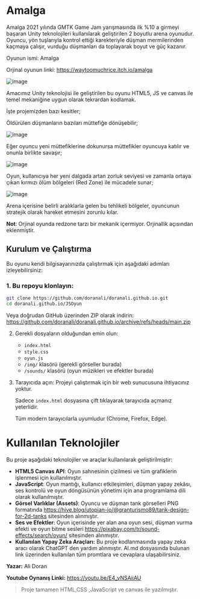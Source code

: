 #  Amalga
Amalga 2021 yılında GMTK Game Jam yarışmasında ilk %10 a girmeyi başaran Unity teknolojileri kullanılarak geliştirilen 2 boyutlu arena oyunudur. Oyuncu, yön tuşlarıyla kontrol ettiği karekteriyle düşman mermilerinden kaçmaya çalışır, vurduğu düşmanları da toplayarak boyut ve güç kazanır.

Oyunun ismi: Amalga

Orjinal oyunun linki: https://waytoomuchrice.itch.io/amalga

![image](https://github.com/user-attachments/assets/530435d6-5b38-439a-820b-d37bef93011a)


Amacımız Unity teknolojisi ile geliştirilen bu oyunu HTML5, JS ve canvas ile temel mekaniğine uygun olarak tekrardan kodlamak.

İşte projemizden bazı kesitler;

Öldürülen düşmanların bazıları müttefiğe dönüşebilir; 

![image](https://github.com/user-attachments/assets/0a43a3df-ea48-43dc-8a6c-a60c6eb1a799)


Eğer oyuncu yeni müttefiklerine dokunursa müttefikler oyuncuya katılır ve onunla birlikte savaşır;

![image](https://github.com/user-attachments/assets/f1e58c6c-2abf-485c-ba40-1bfc393f7397)


Oyun, kullanıcıya her yeni dalgada artan zorluk seviyesi ve zamanla ortaya çıkan kırmızı ölüm bölgeleri (Red Zone) ile mücadele sunar;

![image](https://github.com/user-attachments/assets/1405de0c-e40f-48c3-bfa0-c7759150835f)


Arena içerisine belirli aralıklarla gelen bu tehlikeli bölgeler, oyuncunun stratejik olarak hareket etmesini zorunlu kılar.

**Not**: Orjinal oyunda redzone tarzı bir mekanik içermiyor. Orjinallik açısından eklenmiştir.

##  Kurulum ve Çalıştırma

Bu oyunu kendi bilgisayarınızda çalıştırmak için aşağıdaki adımları izleyebilirsiniz:

### 1. Bu repoyu klonlayın:

   ```bash
git clone https://github.com/doranali/doranali.github.io.git
cd doranali.github.io/JSOyun
```
Veya doğrudan GitHub üzerinden ZIP olarak indirin:
https://github.com/doranali/doranali.github.io/archive/refs/heads/main.zip

2.  Gerekli dosyaların olduğundan emin olun:
    * `index.html`
    * `style.css`
    * `oyun.js`
    * `/img/` klasörü (gerekli görseller burada)
    * `/sounds/` klasörü (oyun müzikleri ve efektler burada)

3.  Tarayıcıda açın:
    Projeyi çalıştırmak için bir web sunucusuna ihtiyacınız yoktur.

    Sadece `index.html` dosyasına çift tıklayarak tarayıcıda açmanız yeterlidir.

    Tüm modern tarayıcılarla uyumludur (Chrome, Firefox, Edge).

 #  Kullanılan Teknolojiler

Bu proje aşağıdaki teknolojiler ve araçlar kullanılarak geliştirilmiştir:

*  **HTML5 Canvas API**: Oyun sahnesinin çizilmesi ve tüm grafiklerin işlenmesi için kullanılmıştır.
*  **JavaScript**: Oyun mantığı, kullanıcı etkileşimleri, düşman yapay zekâsı, ses kontrolü ve oyun döngüsünün yönetimi için ana programlama dili olarak kullanılmıştır.
*  **Görsel Varlıklar (Assets)**: Oyuncu ve düşman tank görselleri PNG formatında https://hive.blog/utopian-io/@granturismo89/tank-design-for-2d-tanks sitesinden alınmıştır.
*  **Ses ve Efektler**: Oyun içerisinde yer alan ana oyun sesi, düşman vurma efekti ve oyun bitme sesleri https://pixabay.com/tr/sound-effects/search/oyun/ sitesinden alınmıştır.
*  **Kullanılan Yapay Zeka Araçları:** Bu proje kodlanmasında yapay zeka aracı olarak ChatGPT den yardım alınmıştır. AI.md dosyasında bulunan link üzerinden kullanılan tüm promtlara ve cevaplara ulaşabilirsiniz.

**Yazar:** Ali Doran

**Youtube Oynanış Linki:** https://youtu.be/E4_vNSAijAU
   
>  Proje tamamen HTML,CSS ,JavaScript ve canvas ile  yazılmıştır.
